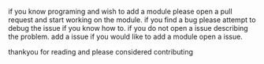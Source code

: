 if you know programing and wish to add a module please open a pull request 
and start working on the module. if you find a bug please attempt to debug the
issue if you know how to. if you do not open a issue describing the problem.
add a issue if you would like to add a module open a issue.

thankyou for reading and please considered contributing 
